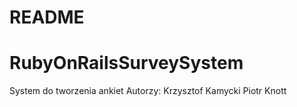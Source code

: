 # README
# RubyOnRailsSurveySystem

System do tworzenia ankiet
Autorzy:
Krzysztof Kamycki
Piotr Knott